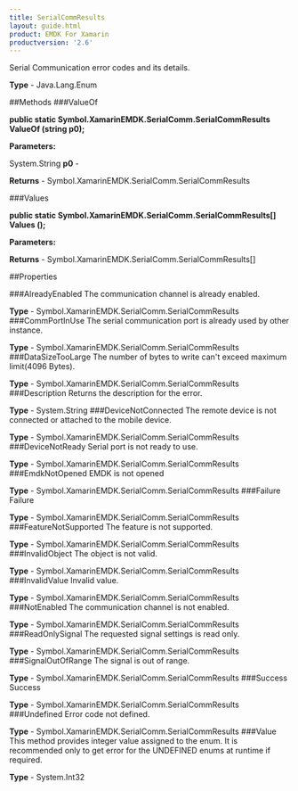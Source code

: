```yaml
---
title: SerialCommResults
layout: guide.html
product: EMDK For Xamarin 
productversion: '2.6' 
---
```

Serial Communication error codes and its details.

**Type** - Java.Lang.Enum

##Methods
###ValueOf

**public static Symbol.XamarinEMDK.SerialComm.SerialCommResults ValueOf (string p0);**


        

**Parameters:**

System.String **p0**  - 
        

**Returns** - Symbol.XamarinEMDK.SerialComm.SerialCommResults

###Values

**public static Symbol.XamarinEMDK.SerialComm.SerialCommResults[] Values ();**


        

**Parameters:**

**Returns** - Symbol.XamarinEMDK.SerialComm.SerialCommResults[]

##Properties

###AlreadyEnabled
The communication channel is already enabled.

**Type** - Symbol.XamarinEMDK.SerialComm.SerialCommResults
###CommPortInUse
The serial communication port is already used by other instance.

**Type** - Symbol.XamarinEMDK.SerialComm.SerialCommResults
###DataSizeTooLarge
The number of bytes to write can't exceed maximum limit(4096 Bytes).

**Type** - Symbol.XamarinEMDK.SerialComm.SerialCommResults
###Description
Returns the description for the error.

**Type** - System.String
###DeviceNotConnected
The remote device is not connected or attached to the mobile device.

**Type** - Symbol.XamarinEMDK.SerialComm.SerialCommResults
###DeviceNotReady
Serial port is not ready to use.

**Type** - Symbol.XamarinEMDK.SerialComm.SerialCommResults
###EmdkNotOpened
EMDK is not opened

**Type** - Symbol.XamarinEMDK.SerialComm.SerialCommResults
###Failure
Failure

**Type** - Symbol.XamarinEMDK.SerialComm.SerialCommResults
###FeatureNotSupported
The feature is not supported.

**Type** - Symbol.XamarinEMDK.SerialComm.SerialCommResults
###InvalidObject
The object is not valid.

**Type** - Symbol.XamarinEMDK.SerialComm.SerialCommResults
###InvalidValue
Invalid value.

**Type** - Symbol.XamarinEMDK.SerialComm.SerialCommResults
###NotEnabled
The communication channel is not enabled.

**Type** - Symbol.XamarinEMDK.SerialComm.SerialCommResults
###ReadOnlySignal
The requested signal settings is read only.

**Type** - Symbol.XamarinEMDK.SerialComm.SerialCommResults
###SignalOutOfRange
The signal is out of range.

**Type** - Symbol.XamarinEMDK.SerialComm.SerialCommResults
###Success
Success

**Type** - Symbol.XamarinEMDK.SerialComm.SerialCommResults
###Undefined
Error code not defined.

**Type** - Symbol.XamarinEMDK.SerialComm.SerialCommResults
###Value
This method provides integer value assigned to the enum. It is recommended only to get error for the UNDEFINED enums at runtime if required.

**Type** - System.Int32
